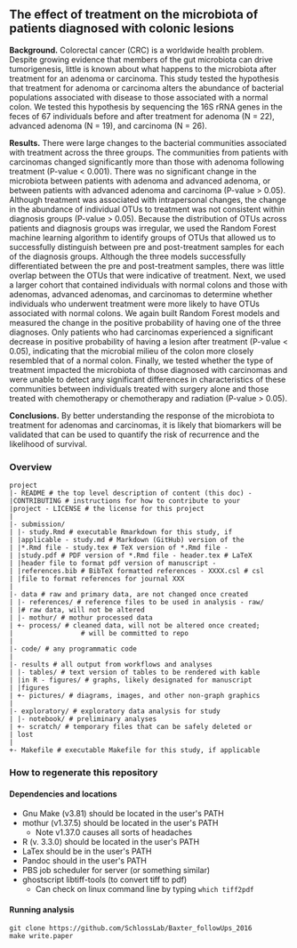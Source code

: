 ## The effect of treatment on the microbiota of patients diagnosed with colonic lesions

**Background.** Colorectal cancer (CRC) is a worldwide health problem. Despite growing evidence that members of the gut microbiota can drive tumorigenesis, little is known about
what happens to the microbiota after treatment for an adenoma or carcinoma. This study tested the hypothesis that treatment for adenoma or carcinoma alters the abundance of bacterial populations associated with disease to those associated with a normal colon. We
tested this hypothesis by sequencing the 16S rRNA genes in the feces of 67 individuals
before and after treatment for adenoma (N = 22), advanced adenoma (N = 19), and 
carcinoma (N = 26). 

**Results.** There were large changes to the bacterial communities associated with
treatment across the three groups. The communities from patients with carcinomas
changed significantly more than those with adenoma following treatment (P-value <
0.001). There was no significant change in the microbiota between patients with adenoma
and advanced adenoma, or between patients with advanced adenoma and carcinoma
(P-value > 0.05). Although treatment was associated with intrapersonal changes, the
change in the abundance of individual OTUs to treatment was not consistent within
diagnosis groups (P-value > 0.05). Because the distribution of OTUs across patients and
diagnosis groups was irregular, we used the Random Forest machine learning algorithm
to identify groups of OTUs that allowed us to successfully distinguish between pre and
post-treatment samples for each of the diagnosis groups. Although the three models
successfully differentiated between the pre and post-treatment samples, there was little
overlap between the OTUs that were indicative of treatment. Next, we used a larger
cohort that contained individuals with normal colons and those with adenomas, advanced
adenomas, and carcinomas to determine whether individuals who underwent treatment
were more likely to have OTUs associated with normal colons. We again built Random
Forest models and measured the change in the positive probability of having one of the
three diagnoses. Only patients who had carcinomas experienced a significant decrease in
positive probability of having a lesion after treatment (P-value < 0.05), indicating that the microbial milieu of the colon more closely resembled that of a normal colon. Finally, we
tested whether the type of treatment impacted the microbiota of those diagnosed with
carcinomas and were unable to detect any significant differences in characteristics of
these communities between individuals treated with surgery alone and those treated with
chemotherapy or chemotherapy and radiation (P-value > 0.05).   

**Conclusions.** By better understanding the response of the microbiota to treatment for
adenomas and carcinomas, it is likely that biomarkers will be validated that can be used to
quantify the risk of recurrence and the likelihood of survival.


### Overview
	project
	|- README # the top level description of content (this doc) - 
	|CONTRIBUTING # instructions for how to contribute to your 
	|project - LICENSE # the license for this project
	|
	|- submission/
	| |- study.Rmd # executable Rmarkdown for this study, if 
	| |applicable - study.md # Markdown (GitHub) version of the 
	| |*.Rmd file - study.tex # TeX version of *.Rmd file - 
	| |study.pdf # PDF version of *.Rmd file - header.tex # LaTeX 
	| |header file to format pdf version of manuscript - 
	| |references.bib # BibTeX formatted references - XXXX.csl # csl 
	| |file to format references for journal XXX
	|
	|- data # raw and primary data, are not changed once created
	| |- references/ # reference files to be used in analysis - raw/ 
	| |# raw data, will not be altered
	| |- mothur/ # mothur processed data
	| +- process/ # cleaned data, will not be altered once created;
	|                 # will be committed to repo
	|
	|- code/ # any programmatic code
	|
	|- results # all output from workflows and analyses
	| |- tables/ # text version of tables to be rendered with kable 
	| |in R - figures/ # graphs, likely designated for manuscript 
	| |figures
	| +- pictures/ # diagrams, images, and other non-graph graphics
	|
	|- exploratory/ # exploratory data analysis for study
	| |- notebook/ # preliminary analyses
	| +- scratch/ # temporary files that can be safely deleted or 
	| lost
	|
	+- Makefile # executable Makefile for this study, if applicable
### How to regenerate this repository
#### Dependencies and locations  
* Gnu Make (v3.81) should be located in the user's PATH  
* mothur (v1.37.5) should be located in the user's PATH
	* Note v1.37.0 causes all sorts of headaches  	
* R (v. 3.3.0) should be located in the user's PATH  
* LaTex should be in the user's PATH
* Pandoc should in the user's PATH
* PBS job scheduler for server (or something similar)
* ghostscript libtiff-tools (to convert tiff to pdf)
	* Can check on linux command line by typing `which tiff2pdf`

#### Running analysis  
```git clone https://github.com/SchlossLab/Baxter_followUps_2016```  
```make write.paper```
